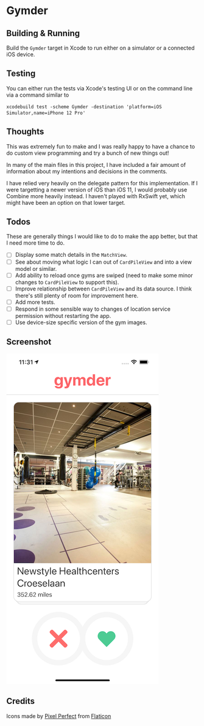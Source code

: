 #  Gymder

## Building & Running

Build the `Gymder` target in Xcode to run either on a simulator or a connected iOS device.

## Testing

You can either run the tests via Xcode's testing UI or on the command line via a command similar to

    xcodebuild test -scheme Gymder -destination 'platform=iOS Simulator,name=iPhone 12 Pro'

## Thoughts

This was extremely fun to make and I was really happy to have a chance to do custom view programming
and try a bunch of new things out!

In many of the main files in this project, I have included a fair amount of information about my intentions
and decisions in the comments.

I have relied very heavily on the delegate pattern for this implementation. If I were targetting a newer version
of iOS than iOS 11, I would probably use Combine more heavily instead. I haven't played with RxSwift yet,
which might have been an option on that lower target.

## Todos

These are generally things I would like to do to make the app better, but that I need more time to do.

- [ ] Display some match details in the `MatchView`.
- [ ] See about moving what logic I can out of `CardPileView` and into a view model or similar.
- [ ] Add ability to reload once gyms are swiped (need to make some minor changes to `CardPileView` to support this).
- [ ] Improve relationship between `CardPileView` and its data source. I think there's still plenty of room for improvement here.
- [ ] Add more tests.
- [ ] Respond in some sensible way to changes of location service permission without restarting the app.
- [ ] Use device-size specific version of the gym images.

## Screenshot 

<kbd>![Screenshot](https://raw.githubusercontent.com/glaukommatos/Gymder/main/screenshot.png "Screenshot")</kbd>

## Credits

Icons made by [Pixel Perfect](https://icon54.com/) from [Flaticon](https://www.flaticon.com)
